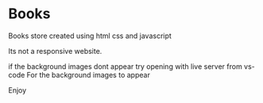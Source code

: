 # Books
Books store created using html css and javascript

Its not a responsive website.

if the background images dont appear try opening with live server from vs-code For the background images to appear 

Enjoy
